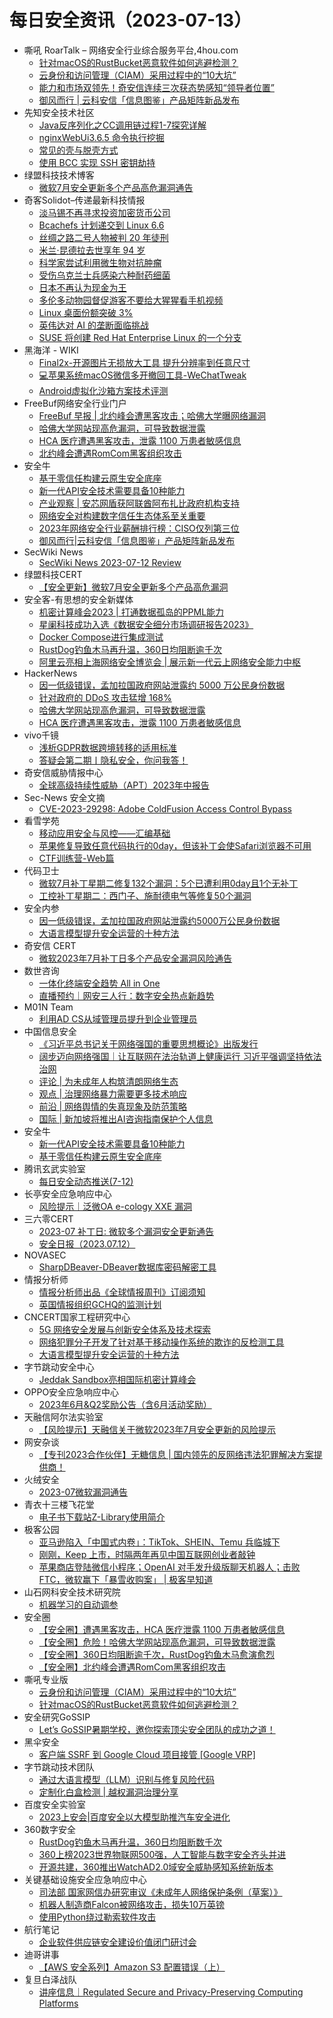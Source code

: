 # 每日安全资讯（2023-07-13）

- 嘶吼 RoarTalk – 网络安全行业综合服务平台,4hou.com
  - [针对macOS的RustBucket恶意软件如何逃避检测？](https://www.4hou.com/posts/DZP6)
  - [云身份和访问管理（CIAM）采用过程中的“10大坑”](https://www.4hou.com/posts/BXRo)
  - [能力和市场双领先！奇安信连续三次获态势感知“领导者位置”](https://www.4hou.com/posts/RKwV)
  - [御风而行 | 云科安信「信息图鉴」产品矩阵新品发布](https://www.4hou.com/posts/QKvG)
- 先知安全技术社区
  - [Java反序列化之CC调用链过程1-7探究详解](https://xz.aliyun.com/t/12692)
  - [nginxWebUi3.6.5 命令执行挖掘](https://xz.aliyun.com/t/12690)
  - [常见的壳与脱壳方式](https://xz.aliyun.com/t/12686)
  - [使用 BCC 实现 SSH 密钥劫持](https://xz.aliyun.com/t/12689)
- 绿盟科技技术博客
  - [微软7月安全更新多个产品高危漏洞通告](http://blog.nsfocus.net/microsoftjuly/)
- 奇客Solidot–传递最新科技情报
  - [淡马锡不再寻求投资加密货币公司](https://www.solidot.org/story?sid=75499)
  - [Bcachefs 计划递交到 Linux 6.6](https://www.solidot.org/story?sid=75498)
  - [丝绸之路二号人物被判 20 年徒刑](https://www.solidot.org/story?sid=75497)
  - [米兰·昆德拉去世享年 94 岁](https://www.solidot.org/story?sid=75496)
  - [科学家尝试利用微生物对抗肿瘤](https://www.solidot.org/story?sid=75495)
  - [受伤乌克兰士兵感染六种耐药细菌](https://www.solidot.org/story?sid=75494)
  - [日本不再认为现金为王](https://www.solidot.org/story?sid=75493)
  - [多伦多动物园督促游客不要给大猩猩看手机视频](https://www.solidot.org/story?sid=75492)
  - [Linux 桌面份额突破 3%](https://www.solidot.org/story?sid=75491)
  - [英伟达对 AI 的垄断面临挑战](https://www.solidot.org/story?sid=75490)
  - [SUSE 将创建 Red Hat Enterprise Linux 的一个分支](https://www.solidot.org/story?sid=75489)
- 黑海洋 - WIKI
  - [Final2x-开源图片无损放大工具 提升分辨率到任意尺寸](https://blog.upx8.com/3685)
  - [💻苹果系统macOS微信多开撤回工具-WeChatTweak](https://blog.upx8.com/3684)
  - [Android虚拟化沙箱方案技术评测](https://blog.upx8.com/3683)
- FreeBuf网络安全行业门户
  - [FreeBuf 早报 | 北约峰会遭黑客攻击；哈佛大学曝网络漏洞](https://www.freebuf.com/news/371911.html)
  - [哈佛大学网站现高危漏洞，可导致数据泄露](https://www.freebuf.com/news/371819.html)
  - [HCA 医疗遭遇黑客攻击，泄露 1100 万患者敏感信息](https://www.freebuf.com/news/371818.html)
  - [北约峰会遭遇RomCom黑客组织攻击](https://www.freebuf.com/news/371814.html)
- 安全牛
  - [基于零信任构建云原生安全底座](https://www.aqniu.com/vendor/97684.html)
  - [新一代API安全技术需要具备10种能力](https://www.aqniu.com/vendor/97681.html)
  - [产业观察 | 安芯网盾获阿联酋阿布扎比政府机构支持](https://www.aqniu.com/vendor/97678.html)
  - [网络安全对构建数字信任生态体系至关重要](https://www.aqniu.com/vendor/97676.html)
  - [2023年网络安全行业薪酬排行榜：CISO仅列第三位](https://www.aqniu.com/vendor/97672.html)
  - [御风而行|云科安信「信息图鉴」产品矩阵新品发布](https://www.aqniu.com/tools-tech/97656.html)
- SecWiki News
  - [SecWiki News 2023-07-12 Review](http://www.sec-wiki.com/?2023-07-12)
- 绿盟科技CERT
  - [【安全更新】微软7月安全更新多个产品高危漏洞](https://mp.weixin.qq.com/s?__biz=Mzk0MjE3ODkxNg==&mid=2247488371&idx=1&sn=fc26d950d432c24595fec2e7729da150&chksm=c2c64478f5b1cd6e0af037ff7b0e8fd89ce4256a08f830c5750c92a1a290bd66a3fae819c04e&scene=58&subscene=0#rd)
- 安全客-有思想的安全新媒体
  - [机密计算峰会2023 | 打通数据孤岛的PPML能力](https://www.anquanke.com/post/id/289673)
  - [星阑科技成功入选《数据安全细分市场调研报告2023》](https://www.anquanke.com/post/id/289639)
  - [Docker Compose进行集成测试](https://www.anquanke.com/post/id/289667)
  - [RustDog钓鱼木马再升温，360日均阻断逾千次](https://www.anquanke.com/post/id/289643)
  - [阿里云亮相上海网络安全博览会 | 展示新一代云上网络安全能力中枢](https://www.anquanke.com/post/id/289644)
- HackerNews
  - [因一低级错误，孟加拉国政府网站泄露约 5000 万公民身份数据](https://hackernews.cc/archives/44549)
  - [针对政府的 DDoS 攻击猛增 168%](https://hackernews.cc/archives/44546)
  - [哈佛大学网站现高危漏洞，可导致数据泄露](https://hackernews.cc/archives/44543)
  - [HCA 医疗遭遇黑客攻击，泄露 1100 万患者敏感信息](https://hackernews.cc/archives/44539)
- vivo千镜
  - [浅析GDPR数据跨境转移的适用标准](https://mp.weixin.qq.com/s?__biz=MzI0Njg4NzE3MQ==&mid=2247491034&idx=1&sn=25d8f6cee6c7433860fab1a442d8e555&chksm=e9b93bb6deceb2a049f7bd0434c63c57c00460792b73e72a0e9f1c4382fad3e335bc1c71d596&scene=58&subscene=0#rd)
  - [答疑会第二期丨隐私安全，你问我答！](https://mp.weixin.qq.com/s?__biz=MzI0Njg4NzE3MQ==&mid=2247491034&idx=2&sn=5fa60e8b5870ce1c1391d46e70f872b6&chksm=e9b93bb6deceb2a010e6ff946cf89068f0f3b2e94fa5e76588c9bf1edc4bb6ad55aae8a1fe93&scene=58&subscene=0#rd)
- 奇安信威胁情报中心
  - [全球高级持续性威胁（APT）2023年中报告](https://mp.weixin.qq.com/s?__biz=MzI2MDc2MDA4OA==&mid=2247507108&idx=1&sn=78ef64bffb8d68042211e725738585df&chksm=ea662bd3dd11a2c5b0cc90da7f67912456c5c58e6f6823f9259cb455b3815336a7b048f44983&scene=58&subscene=0#rd)
- Sec-News 安全文摘
  - [CVE-2023-29298: Adobe ColdFusion Access Control Bypass](https://govuln.com/news/url/dNQR)
- 看雪学苑
  - [移动应用安全与风控——汇编基础](https://mp.weixin.qq.com/s?__biz=MjM5NTc2MDYxMw==&mid=2458509499&idx=1&sn=fa43abcdae12109f34e2bf8a3d9ff632&chksm=b18ed03186f9592736bb0f551f16083c5fe3847d957df2c9a75401da1a39dc92e11da8f0d4e4&scene=58&subscene=0#rd)
  - [苹果修复导致任意代码执行的0day，但该补丁会使Safari浏览器不可用](https://mp.weixin.qq.com/s?__biz=MjM5NTc2MDYxMw==&mid=2458509499&idx=2&sn=6ee5f2e1932d0ae1abe2a829e7de3408&chksm=b18ed03186f95927392d3bf24233851ec58d16b7678aed59477b870ae63ef3ff19ec8b7f5cdf&scene=58&subscene=0#rd)
  - [CTF训练营-Web篇](https://mp.weixin.qq.com/s?__biz=MjM5NTc2MDYxMw==&mid=2458509499&idx=3&sn=4691eec6f9912bbe3c289e3625d50ef2&chksm=b18ed03186f95927d503ab690a82e8187b1b3f8d02e29f0ac538ca6beffd5bb925c748252ea9&scene=58&subscene=0#rd)
- 代码卫士
  - [微软7月补丁星期二修复132个漏洞：5个已遭利用0day且1个无补丁](https://mp.weixin.qq.com/s?__biz=MzI2NTg4OTc5Nw==&mid=2247517016&idx=1&sn=5074282ae6c24bac3355b40d1cabb8fa&chksm=ea94b232dde33b24e9adff41dd364497012cd4fe06f43ac2e6579c5f297ce1443c3c745b757b&scene=58&subscene=0#rd)
  - [工控补丁星期二：西门子、施耐德电气等修复50个漏洞](https://mp.weixin.qq.com/s?__biz=MzI2NTg4OTc5Nw==&mid=2247517016&idx=2&sn=8edf5db583691ce70b6b4910729e5c5b&chksm=ea94b232dde33b241569143c1e9ebd78ef7b09e8ff2e3c45fd633d3d5f55ff51c0e2e4ed9dd5&scene=58&subscene=0#rd)
- 安全内参
  - [因一低级错误，孟加拉国政府网站泄露约5000万公民身份数据](https://mp.weixin.qq.com/s?__biz=MzI4NDY2MDMwMw==&mid=2247509121&idx=1&sn=51197637128493dee80ee25c17cbc69e&chksm=ebfae3a1dc8d6ab752c604a66f9be16aaa0948b682cc6f10e7194307db842d06426fa43ffbef&scene=58&subscene=0#rd)
  - [大语言模型提升安全运营的十种方法](https://mp.weixin.qq.com/s?__biz=MzI4NDY2MDMwMw==&mid=2247509121&idx=2&sn=0bd2aeac2d2d6f561585ea5b50549a70&chksm=ebfae3a1dc8d6ab74659b11b9ad0966a134cb00e5ff11c9276abdb59d56b56725fb760ec72c2&scene=58&subscene=0#rd)
- 奇安信 CERT
  - [微软2023年7月补丁日多个产品安全漏洞风险通告](https://mp.weixin.qq.com/s?__biz=MzU5NDgxODU1MQ==&mid=2247499060&idx=1&sn=0d0d9bc4ee7f6846d4f6b65c6e2340da&chksm=fe79d9acc90e50ba53a8daf9ad123b6d90b64269d9fb3c9ed1f9abd334b348a08fb1c80bf3a7&scene=58&subscene=0#rd)
- 数世咨询
  - [一体化终端安全趋势 All in One](https://mp.weixin.qq.com/s?__biz=MzkxNzA3MTgyNg==&mid=2247501782&idx=1&sn=91ee9a8d10be002e5f99325a17206502&chksm=c144b56bf6333c7d259a646ffde0275e12c4523e904dc07230d7ebc865dfdc132e8011979c03&scene=58&subscene=0#rd)
  - [直播预约｜网安三人行：数字安全热点新趋势](https://mp.weixin.qq.com/s?__biz=MzkxNzA3MTgyNg==&mid=2247501782&idx=2&sn=ea8e2dbeffbeb7bb0538ac6da9d402b8&chksm=c144b56bf6333c7d451ee61777bedaeac49778e3ee546e5e08499c465208f37b2337fa8c8643&scene=58&subscene=0#rd)
- M01N Team
  - [利用AD CS从域管理员提升到企业管理员](https://mp.weixin.qq.com/s?__biz=MzkyMTI0NjA3OA==&mid=2247491823&idx=1&sn=14252fd446480dd35eb05dbc7f2befa7&chksm=c18420fef6f3a9e89262152f491655ac8e63cdbb23027b65fcdf8f7741805d23b43fa43d781f&scene=58&subscene=0#rd)
- 中国信息安全
  - [《习近平总书记关于网络强国的重要思想概论》出版发行](https://mp.weixin.qq.com/s?__biz=MzA5MzE5MDAzOA==&mid=2664187882&idx=1&sn=55771457011f2ea6a4bdf147c597142b&chksm=8b594513bc2ecc05723996220675d5ecb71d3abce9b2d8e1be7aaeece73b9de21d68c02c689f&scene=58&subscene=0#rd)
  - [阔步迈向网络强国｜让互联网在法治轨道上健康运行 习近平强调坚持依法治网](https://mp.weixin.qq.com/s?__biz=MzA5MzE5MDAzOA==&mid=2664187882&idx=2&sn=7def947722db97c17d51edc1a00a4d0d&chksm=8b594513bc2ecc05d0fd4a195ccf236341bdf6ef2b7cee3e09af0be4baa7c7cfb2e63dba8fb8&scene=58&subscene=0#rd)
  - [评论 | 为未成年人构筑清朗网络生态](https://mp.weixin.qq.com/s?__biz=MzA5MzE5MDAzOA==&mid=2664187882&idx=3&sn=254bc143b1ce133687fbd9fbd06c6a85&chksm=8b594513bc2ecc0597514c2d0a1455bebc1b9537063be183d5e0239a3e4b7c706171252a9cfe&scene=58&subscene=0#rd)
  - [观点 | 治理网络暴力需要更多技术响应](https://mp.weixin.qq.com/s?__biz=MzA5MzE5MDAzOA==&mid=2664187882&idx=4&sn=409deab74b26d8a777f894a71b9c069f&chksm=8b594513bc2ecc056d062c6cc2934635d6433a051e302cb157c1d2e00e3d768805ef00900ef8&scene=58&subscene=0#rd)
  - [前沿 | 网络舆情的失真现象及防范策略](https://mp.weixin.qq.com/s?__biz=MzA5MzE5MDAzOA==&mid=2664187882&idx=5&sn=38ecddaeda9cdc191cb98ecf0eede101&chksm=8b594513bc2ecc05d912948238abef030ac569456bbd7fdfdd1a8be502e3a200ea987c251810&scene=58&subscene=0#rd)
  - [国际 | 新加坡将推出AI咨询指南保护个人信息](https://mp.weixin.qq.com/s?__biz=MzA5MzE5MDAzOA==&mid=2664187882&idx=6&sn=d4969ff65793a0a60296a6bebace2d14&chksm=8b594513bc2ecc05782748335fd54586cb6a73fbafd91c38cc8118f58c329448dd12fb1c1345&scene=58&subscene=0#rd)
- 安全牛
  - [新一代API安全技术需要具备10种能力](https://mp.weixin.qq.com/s?__biz=MjM5Njc3NjM4MA==&mid=2651124719&idx=1&sn=568469b1aa3828c11b5bcda4a1db0fe4&chksm=bd14433c8a63ca2aa04edf77a2abe692cae7459b0a4c2bbc72e8e09686fd1f7878a6ff971cbd&scene=58&subscene=0#rd)
  - [基于零信任构建云原生安全底座](https://mp.weixin.qq.com/s?__biz=MjM5Njc3NjM4MA==&mid=2651124719&idx=2&sn=cf5000d7304d7637fc4022acb8567cc7&chksm=bd14433c8a63ca2a9a9611290a87c327a8196c6e259937e09cac9fa2463ba7b5eb636cf79b50&scene=58&subscene=0#rd)
- 腾讯玄武实验室
  - [每日安全动态推送(7-12)](https://mp.weixin.qq.com/s?__biz=MzA5NDYyNDI0MA==&mid=2651959074&idx=1&sn=8bd0e64e7007455fbd5c8784cb2a2782&chksm=8baecfbdbcd946ab36cb0e4bcdf45fa149e03f690419714e4e079294f569242b2300005ee237&scene=58&subscene=0#rd)
- 长亭安全应急响应中心
  - [风险提示｜泛微OA e-cology XXE 漏洞](https://mp.weixin.qq.com/s?__biz=MzIwMDk1MjMyMg==&mid=2247491615&idx=1&sn=9b5db3d5e156bdfbdfec2bb90a3c7d83&chksm=96f7ff72a18076648c2e5021573fae783e0a9876fd72605997f55588ed9cb23ba6ea26ff8b14&scene=58&subscene=0#rd)
- 三六零CERT
  - [2023-07 补丁日: 微软多个漏洞安全更新通告](https://mp.weixin.qq.com/s?__biz=MzU5MjEzOTM3NA==&mid=2247493151&idx=1&sn=6a3db31bda7de5cc4d309671ad0f0e46&chksm=fe26e31ec9516a08cc3d655f54de5dff022f545dc3c75c1994b715e388e3af4519faac48298b&scene=58&subscene=0#rd)
  - [安全日报（2023.07.12）](https://mp.weixin.qq.com/s?__biz=MzU5MjEzOTM3NA==&mid=2247493151&idx=2&sn=5ad7ddca05e4f9178df33a37329beef7&chksm=fe26e31ec9516a0801f301fc81466cc66972780608bfac92c04fee716a620d6b4cec91fc3e5d&scene=58&subscene=0#rd)
- NOVASEC
  - [SharpDBeaver-DBeaver数据库密码解密工具](https://mp.weixin.qq.com/s?__biz=MzUzODU3ODA0MA==&mid=2247488871&idx=1&sn=a45ebb7888eb41cb046e8b4b25a6e869&chksm=fad4c870cda3416639a888db0630769cecb098030165fcd680a22a7ba68a5b5d518300536a4f&scene=58&subscene=0#rd)
- 情报分析师
  - [情报分析师出品《全球情报周刊》订阅须知](https://mp.weixin.qq.com/s?__biz=MzA3Mjc1MTkwOA==&mid=2650535855&idx=1&sn=34acb1d7c9cfcd5f6719a9974796befb&chksm=8716d9e4b06150f295eb1d500f962090d63ae2e512099bd9303e1dafd1db9cc95d4650c7e08f&scene=58&subscene=0#rd)
  - [英国情报组织GCHQ的监测计划](https://mp.weixin.qq.com/s?__biz=MzA3Mjc1MTkwOA==&mid=2650535855&idx=2&sn=c5783622808c305bd8fe9f9bc6c18d6f&chksm=8716d9e4b06150f291bd3c5baaa8ee37b037f18e126222b714b64e3cdf64300e54bc8821ea29&scene=58&subscene=0#rd)
- CNCERT国家工程研究中心
  - [5G 网络安全发展与创新安全体系及技术探索](https://mp.weixin.qq.com/s?__biz=MzUzNDYxOTA1NA==&mid=2247538589&idx=1&sn=c1cb68b4b9a361de8ab2e3d01cd283b0&chksm=fa93e15ccde4684aa82b7d0999c53dc4411b02dde9ac26e3fb8a0a08730975e765b6185eb3cf&scene=58&subscene=0#rd)
  - [网络犯罪分子开发了针对基于移动操作系统的欺诈的反检测工具](https://mp.weixin.qq.com/s?__biz=MzUzNDYxOTA1NA==&mid=2247538589&idx=2&sn=4dfff69e3c6bcee5d3fff39552f6f853&chksm=fa93e15ccde4684ad4113af5e3795f831b24a907bcc5b14bce4df780a49fa9dec788dcf66113&scene=58&subscene=0#rd)
  - [大语言模型提升安全运营的十种方法](https://mp.weixin.qq.com/s?__biz=MzUzNDYxOTA1NA==&mid=2247538589&idx=3&sn=d09d4e9f9464d0f1241e0d044fdef35b&chksm=fa93e15ccde4684acb647cd5c445a8489687dcc3b76f2f015f5a8b64c865c4b6555411071e1a&scene=58&subscene=0#rd)
- 字节跳动安全中心
  - [Jeddak Sandbox亮相国际机密计算峰会](https://mp.weixin.qq.com/s?__biz=MzUzMzcyMDYzMw==&mid=2247491135&idx=1&sn=366ebf3135ed3de0ee5a98ba477c1805&chksm=fa9ee569cde96c7f1a51211c0265be54edd32da5f1f86bc61c4a6ead6d643ba37ce4f48e8438&scene=58&subscene=0#rd)
- OPPO安全应急响应中心
  - [2023年6月&Q2奖励公告（含6月活动奖励）](https://mp.weixin.qq.com/s?__biz=MzUyNzc4Mzk3MQ==&mid=2247491510&idx=1&sn=fed5e560c4c91eb8470a1f3ace36ffa2&chksm=fa7b1efacd0c97ec235d0e856773aa6a9610cdcec2d9a1dda1ea1d706c023351c662a058a4f7&scene=58&subscene=0#rd)
- 天融信阿尔法实验室
  - [【风险提示】天融信关于微软2023年7月安全更新的风险提示](https://mp.weixin.qq.com/s?__biz=Mzg3MDAzMDQxNw==&mid=2247496407&idx=1&sn=8c1eedcd4c87a22260b8307fee37e593&chksm=ce96bfe9f9e136ff1223b3833e02de49cca86fb39fc4c63c8ad0d95f2ebc690d4ba03a33dc4e&scene=58&subscene=0#rd)
- 网安杂谈
  - [【专刊2023合作伙伴】无糖信息 | 国内领先的反网络违法犯罪解决方案提供商！](https://mp.weixin.qq.com/s?__biz=MzAwMTMzMDUwNg==&mid=2650887704&idx=1&sn=fc70ca6dd3b4dd797005442ca72346a0&chksm=812eaa3db659232b3bd386b911c5b5e0b13a30f96d27ccf3fc6737abd460d728a08f32cc18a7&scene=58&subscene=0#rd)
- 火绒安全
  - [2023-07微软漏洞通告](https://mp.weixin.qq.com/s?__biz=MzI3NjYzMDM1Mg==&mid=2247514936&idx=1&sn=de2a8a2b28bfde5b560dfe831c0e6251&chksm=eb706507dc07ec1182b90814fcc25931bece4740aaa45116234760f1c038a557142f1db4a1a1&scene=58&subscene=0#rd)
- 青衣十三楼飞花堂
  - [电子书下载站Z-Library使用简介](https://mp.weixin.qq.com/s?__biz=MzUzMjQyMDE3Ng==&mid=2247486690&idx=1&sn=07a0774434dc544a038f4128f2825c34&chksm=fab2cfddcdc546cb7de50cf94afb178fcb1fa5addb5238f842db4fd0b6ec484f49c5a6a4bf9c&scene=58&subscene=0#rd)
- 极客公园
  - [亚马逊陷入「中国式内卷」：TikTok、SHEIN、Temu 兵临城下](https://mp.weixin.qq.com/s?__biz=MTMwNDMwODQ0MQ==&mid=2652999486&idx=1&sn=e0884e9f5a05d2d87b86451d276da62f&chksm=7e54f28849237b9e71682a00d50aa28eb6e38ce8af97423b4b4db3810215c6fb946445f17459&scene=58&subscene=0#rd)
  - [刚刚，Keep 上市，时隔两年再见中国互联网创业者敲钟](https://mp.weixin.qq.com/s?__biz=MTMwNDMwODQ0MQ==&mid=2652999366&idx=1&sn=657f53ff50b1d80c55eba36ff62bc9ae&chksm=7e54f37049237a66d77b3f5df063d4b93a2607a00ad751438d35a1c3098c9e752c140436e5ef&scene=58&subscene=0#rd)
  - [苹果商店登陆微信小程序；OpenAI 对手发升级版聊天机器人；击败 FTC，微软赢下「暴雪收购案」 | 极客早知道](https://mp.weixin.qq.com/s?__biz=MTMwNDMwODQ0MQ==&mid=2652999333&idx=1&sn=28acb0da1d832f93f47d075e95f9487d&chksm=7e54f31349237a0575b9df1d8a4a74263ef125c4b2611da9ddbed207d00355bd28a54d7537af&scene=58&subscene=0#rd)
- 山石网科安全技术研究院
  - [机器学习的自动调参](https://mp.weixin.qq.com/s?__biz=MzUzMDUxNTE1Mw==&mid=2247501680&idx=1&sn=5a45cb9126ca5637a7622f99eea18a80&chksm=fa5212cecd259bd8afbfbe1a5b4825250331683eff302d9dcaaf8c88c8cd8e66d7e47b7b54ca&scene=58&subscene=0#rd)
- 安全圈
  - [【安全圈】遭遇黑客攻击，HCA 医疗泄露 1100 万患者敏感信息](https://mp.weixin.qq.com/s?__biz=MzIzMzE4NDU1OQ==&mid=2652039283&idx=1&sn=4347c0c1b89a7df9c339915e360b24d1&chksm=f36fc433c4184d2530bb72c19168d3d2d68b68f690e2defc4f9ec1474b7871067f85e0cf47b4&scene=58&subscene=0#rd)
  - [【安全圈】危险！哈佛大学网站现高危漏洞，可导致数据泄露](https://mp.weixin.qq.com/s?__biz=MzIzMzE4NDU1OQ==&mid=2652039283&idx=2&sn=40f2febe4085e40b1bf331a4e4975ec6&chksm=f36fc433c4184d255e4b460de41bbd49e4b2c5fdb040103b350f18c2e424c1d33bc59553b8af&scene=58&subscene=0#rd)
  - [【安全圈】360日均阻断逾千次，RustDog钓鱼木马愈演愈烈](https://mp.weixin.qq.com/s?__biz=MzIzMzE4NDU1OQ==&mid=2652039283&idx=3&sn=ee1475e6aafb37927c1765048527e66a&chksm=f36fc433c4184d25be8387d8a48233f3e3f0017205777aaadd96b170f5154d1e5e7cbb8720dc&scene=58&subscene=0#rd)
  - [【安全圈】北约峰会遭遇RomCom黑客组织攻击](https://mp.weixin.qq.com/s?__biz=MzIzMzE4NDU1OQ==&mid=2652039283&idx=4&sn=c5314239a821fd92193e8bc6fc3475cf&chksm=f36fc433c4184d25de025053af639284f66c41c9b6c2f8b9165181923c668e45efb9e268ab62&scene=58&subscene=0#rd)
- 嘶吼专业版
  - [云身份和访问管理（CIAM）采用过程中的“10大坑”](https://mp.weixin.qq.com/s?__biz=MzI0MDY1MDU4MQ==&mid=2247563725&idx=1&sn=471370dcd615a8c9075ff88a39c26810&chksm=e91429f7de63a0e1aa29d1ee61e62a63698235a9d33d09adc620314fbc3f5b6e5f27bf7b5e09&scene=58&subscene=0#rd)
  - [针对macOS的RustBucket恶意软件如何逃避检测？](https://mp.weixin.qq.com/s?__biz=MzI0MDY1MDU4MQ==&mid=2247563725&idx=2&sn=f956046573fab23000a48c7f5787bed9&chksm=e91429f7de63a0e1c71a6e8bbe771ebe1b9287530f1dcda80e14e608368a63391eff274c47d7&scene=58&subscene=0#rd)
- 安全研究GoSSIP
  - [Let’s GoSSIP暑期学校，邀你探索顶尖安全团队的成功之道！](https://mp.weixin.qq.com/s?__biz=Mzg5ODUxMzg0Ng==&mid=2247495783&idx=1&sn=10b0cb6dacc06b19b0e04d0d137bf816&chksm=c063debef71457a8609c5864a91505652c3fdd4988fc5f1648ffc6d7041ace859c8980deb777&scene=58&subscene=0#rd)
- 黑伞安全
  - [客户端 SSRF 到 Google Cloud 项目接管 [Google VRP]](https://mp.weixin.qq.com/s?__biz=MzU0MzkzOTYzOQ==&mid=2247487662&idx=1&sn=4cec7d3bb42f91eeb867777d17d8bdb9&chksm=fb029df6cc7514e0417251f67d19dc6152cca79b3b773eee447d0ef67007b7f94e172828dbe2&scene=58&subscene=0#rd)
- 字节跳动技术团队
  - [通过大语言模型（LLM）识别与修复风险代码](https://mp.weixin.qq.com/s?__biz=MzI1MzYzMjE0MQ==&mid=2247503364&idx=1&sn=158aed173efa5d4116c22ec3cacd7be0&chksm=e9d305e6dea48cf0ab2dbba6afd39dff531590139e4995dcc3b6440da73ccc9ce03fa8a244f3&scene=58&subscene=0#rd)
  - [定制化白盒检测 | 越权漏洞治理分享](https://mp.weixin.qq.com/s?__biz=MzI1MzYzMjE0MQ==&mid=2247503364&idx=2&sn=c11e68db755e6c1b320f9caea8093076&chksm=e9d305e6dea48cf0a614999ffb44d069bdb3b8d54008d6dc5f7372873fab77d77c386994a731&scene=58&subscene=0#rd)
- 百度安全实验室
  - [​ 2023上安会|百度安全以大模型助推汽车安全进化](https://mp.weixin.qq.com/s?__biz=MzA3NTQ3ODI0NA==&mid=2247486935&idx=1&sn=89638ab122ef7fbd5eed2f2f3889f426&chksm=9f6ea85ca819214a7d6bede30ef974aa10db7f1b4d2961959f510abc79c2a98b0a96530e7ffb&scene=58&subscene=0#rd)
- 360数字安全
  - [RustDog钓鱼木马再升温，360日均阻断数千次](https://mp.weixin.qq.com/s?__biz=MzA4MTg0MDQ4Nw==&mid=2247562375&idx=1&sn=f9841bf18afd17c223a22bc9d5cecebc&chksm=9f8d648fa8faed994da8c20edbb69e59a2c78531effd64b53de90023674970c1a377d66660ff&scene=58&subscene=0#rd)
  - [360上榜2023世界物联网500强，人工智能与数字安全齐头并进](https://mp.weixin.qq.com/s?__biz=MzA4MTg0MDQ4Nw==&mid=2247562375&idx=2&sn=e7656055415747cbbe2e03ffdc5f52b6&chksm=9f8d648fa8faed99a20db064a4b7732e6cc0b39f1c7c760640628579ab7a15e6c8e6cdb79325&scene=58&subscene=0#rd)
  - [开源共建，360推出WatchAD2.0域安全威胁感知系统新版本](https://mp.weixin.qq.com/s?__biz=MzA4MTg0MDQ4Nw==&mid=2247562375&idx=3&sn=69506b15cc0421afc2700454119c230c&chksm=9f8d648fa8faed9974b40be8d7ee665b86e997c2ea349c973ea0d16acf857e25c9f5b564be82&scene=58&subscene=0#rd)
- 关键基础设施安全应急响应中心
  - [司法部 国家网信办研究审议《未成年人网络保护条例（草案）》](https://mp.weixin.qq.com/s?__biz=MzkyMzAwMDEyNg==&mid=2247538470&idx=1&sn=4e37970e232a4e39a7aa3e6a070d9aec&chksm=c1e9db77f69e526167eae5dee2765fec24b9565b3a0f95bd81b214edc27f3f0b75c25fe49a1b&scene=58&subscene=0#rd)
  - [机器人制造商Falcon被网络攻击，损失10万英镑](https://mp.weixin.qq.com/s?__biz=MzkyMzAwMDEyNg==&mid=2247538470&idx=2&sn=b6cc131a6aa7b6f17be1d072f740ebfd&chksm=c1e9db77f69e5261c7510a799347e76b521acbf264fe69e0098380b64b5916cb1bd11f2ffe1b&scene=58&subscene=0#rd)
  - [使用Python绕过勒索软件攻击](https://mp.weixin.qq.com/s?__biz=MzkyMzAwMDEyNg==&mid=2247538470&idx=3&sn=ef8193b829451f34d5ab03df16f86aa8&chksm=c1e9db77f69e5261072d72dea7707f4020e8fa1984783413b59ac47caa13d5cfc47e6779819c&scene=58&subscene=0#rd)
- 航行笔记
  - [企业软件供应链安全建设价值闭门研讨会](https://mp.weixin.qq.com/s?__biz=MzIyOTAxOTYwMw==&mid=2650236406&idx=1&sn=4edb67555d7d344b685def0a8a794b78&chksm=f04adf4ac73d565c137d1436cca515d5e38f3e0e6795b7f2d0d1e8fbb25ebe2b246ce130a12e&scene=58&subscene=0#rd)
- 迪哥讲事
  - [【AWS 安全系列】Amazon S3 配置错误（上）](https://mp.weixin.qq.com/s?__biz=MzIzMTIzNTM0MA==&mid=2247490827&idx=1&sn=f2712e324d777eb5b56ad00e0f71aed6&chksm=e8a61768dfd19e7eeed9579b9a5b6d3096d9fc164dfdc6d43244c3b7b320054b6d3c7892013e&scene=58&subscene=0#rd)
- 复旦白泽战队
  - [讲座信息｜Regulated Secure and Privacy-Preserving Computing Platforms](https://mp.weixin.qq.com/s?__biz=MzU4NzUxOTI0OQ==&mid=2247486636&idx=1&sn=36fc8245947aae4e2a639de1d779f6d6&chksm=fdeb88d2ca9c01c42ea10494bd21c6bd5466bc022effbf9148c187f5a61edec24c87b5e2d6e6&scene=58&subscene=0#rd)
